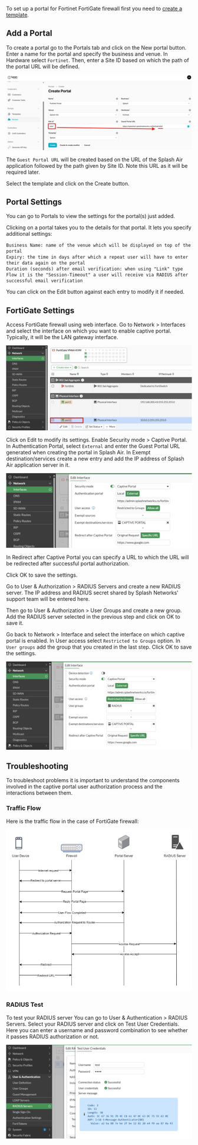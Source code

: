 To set up a portal for Fortinet FortiGate firewall first you need to [create a template](../defining-templates.md).

## Add a Portal

To create a portal go to the Portals tab and click on the New portal button. Enter a name for the portal and specify the business and venue. In Hardware select `Fortinet`. Then, enter a Site ID based on which the path of the portal URL will be defined.

![Fortinet Portal](../assets/images/fortinet/portal-url.png)

The `Guest Portal URL` will be created based on the URL of the Splash Air application followed by the path given by Site ID. Note this URL as it will be required later.

Select the template and click on the Create button.

## Portal Settings

You can go to Portals to view the settings for the portal(s) just added.

Clicking on a portal takes you to the details for that portal. It lets you specify additional settings:

```
Business Name: name of the venue which will be displayed on top of the portal
Expiry: the time in days after which a repeat user will have to enter their data again on the portal
Duration (seconds) after email verification: when using "Link" type Flow it is the "Session-Timeout" a user will receive via RADIUS after successful email verification 
```

You can click on the Edit button against each entry to modify it if needed.

## FortiGate Settings

Access FortiGate firewall using web interface. Go to Network > Interfaces and select the interface on which you want to enable captive portal. Typically, it will be the LAN gateway interface.

![Fortigate interface](../assets/images/fortinet/interface.png)

Click on Edit to modify its settings. Enable Security mode > Captive Portal. In Authentication Portal, select `External` and enter the Guest Portal URL generated when creating the portal in Splash Air. In Exempt destination/services create a new entry and add the IP address of Splash Air application server in it.

![Fortigate Interface Settings](../assets/images/fortinet/interface-settings.png)

In Redirect after Captive Portal you can specify a URL to which the URL will be redirected after successful portal authorization.

Click OK to save the settings.

Go to User & Authorization > RADIUS Servers and create a new RADIUS server. The IP address and RADIUS secret shared by Splash Networks' support team will be entered here.

Then go to User & Authorization > User Groups and create a new group. Add the RADIUS server selected in the previous step and click on OK to save it.

Go back to Network > Interface and select the interface on which captive portal is enabled. In User access select `Restricted to Groups` option. In `User groups` add the group that you created in the last step. Click OK to save the settings.

![Fortigate Interface Settings](../assets/images/fortinet/interface-settings-2.png)

## Troubleshooting

To troubleshoot problems it is important to understand the components involved in the captive portal user authorization process and the interactions between them.

### Traffic Flow

Here is the traffic flow in the case of FortiGate firewall:

![Traffic Flow](../assets/images/fortinet/traffic-flow.png)

### RADIUS Test

To test your RADIUS server You can go to User & Authentication > RADIUS Servers. Select your RADIUS server and click on Test User Credentials. Here you can enter a username and password combination to see whether it passes RADIUS authorization or not.

![RADIUS Test](../assets/images/fortinet/radius-test.png)
